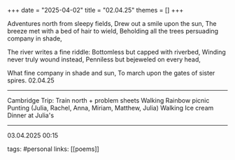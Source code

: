 +++
date = "2025-04-02"
title = "02.04.25"
themes = []
+++

Adventures north from sleepy fields,
Drew out a smile upon the sun,
The breeze met with a bed of hair to wield,
Beholding all the trees persuading company in shade,

The river writes a fine riddle:
Bottomless but capped with riverbed,
Winding never truly wound instead,
Penniless but bejeweled on every head,

What fine company in shade and sun,
To march upon the gates of sister spires.
02.04.25

---

Cambridge Trip:
Train north + problem sheets
Walking
Rainbow picnic
Punting (Julia, Rachel, Anna, Miriam, Matthew, Julia)
Walking
Ice cream
Dinner at Julia's

---

03.04.2025 00:15

tags: #personal
links: [[poems]]
